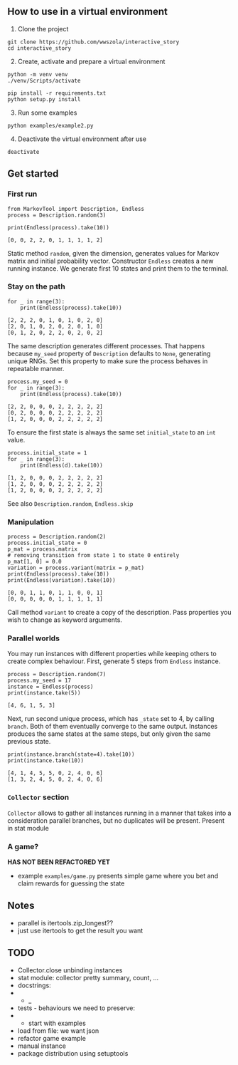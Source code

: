 ## How to use in a virtual environment
1. Clone the project
```
git clone https://github.com/wwszola/interactive_story
cd interactive_story
```
2. Create, activate and prepare a virtual environment
```
python -m venv venv
./venv/Scripts/activate

pip install -r requirements.txt
python setup.py install
```
3. Run some examples
```
python examples/example2.py
```
4. Deactivate the virtual environment after use
```
deactivate
```

## Get started
### First run
```
from MarkovTool import Description, Endless
process = Description.random(3)

print(Endless(process).take(10))
```
```
[0, 0, 2, 2, 0, 1, 1, 1, 1, 2]
```
Static method `random`, given the dimension, generates values for Markov matrix and initial probability vector. Constructor `Endless` creates a new running instance. We generate first 10 states and print them to the terminal.

### Stay on the path
```
for _ in range(3): 
    print(Endless(process).take(10))
```
```
[2, 2, 2, 0, 1, 0, 1, 0, 2, 0]
[2, 0, 1, 0, 2, 0, 2, 0, 1, 0]
[0, 1, 2, 0, 2, 2, 0, 2, 0, 2]
```
The same description generates different processes. That happens because `my_seed` property of `Description` defaults to `None`, generating unique RNGs.
Set this property to make sure the process behaves in repeatable manner.
```
process.my_seed = 0
for _ in range(3): 
    print(Endless(process).take(10))
```
```
[2, 2, 0, 0, 0, 2, 2, 2, 2, 2]
[0, 2, 0, 0, 0, 2, 2, 2, 2, 2]
[1, 2, 0, 0, 0, 2, 2, 2, 2, 2]
```
To ensure the first state is always the same set `initial_state` to an `int` value.
```
process.initial_state = 1
for _ in range(3): 
    print(Endless(d).take(10))
```
```
[1, 2, 0, 0, 0, 2, 2, 2, 2, 2]
[1, 2, 0, 0, 0, 2, 2, 2, 2, 2]
[1, 2, 0, 0, 0, 2, 2, 2, 2, 2]
```
See also `Description.random`, `Endless.skip`

### Manipulation
```
process = Description.random(2)
process.initial_state = 0
p_mat = process.matrix
# removing transition from state 1 to state 0 entirely 
p_mat[1, 0] = 0.0
variation = process.variant(matrix = p_mat)
print(Endless(process).take(10))
print(Endless(variation).take(10))
```
```
[0, 0, 1, 1, 0, 1, 1, 0, 0, 1]
[0, 0, 0, 0, 0, 1, 1, 1, 1, 1]
```
Call method `variant` to create a copy of the description. Pass properties you wish to change as keyword arguments.

### Parallel worlds
You may run instances with different properties while keeping others to create complex behaviour. First, generate 5 steps from `Endless` instance.
```
process = Description.random(7)
process.my_seed = 17
instance = Endless(process)
print(instance.take(5))
```
```
[4, 6, 1, 5, 3]
```
Next, run second unique process, which has `_state` set to 4, by calling `branch`. Both of them eventually converge to the same output. Instances produces the same states at the same steps, but only given the same previous state.
```
print(instance.branch(state=4).take(10))
print(instance.take(10))
```
```
[4, 1, 4, 5, 5, 0, 2, 4, 0, 6]
[1, 3, 2, 4, 5, 0, 2, 4, 0, 6]
```
### `Collector` section
`Collector` allows to gather all instances running in a manner that takes into a consideration parallel branches, but no duplicates will be present. 
Present in stat module

### A game?
__HAS NOT BEEN REFACTORED YET__
- example `examples/game.py` presents simple game where you bet and claim rewards for guessing the state

## Notes
- parallel is itertools.zip_longest??
- just use itertools to get the result you want
## TODO
- Collector.close unbinding instances
- stat module: collector pretty summary, count, ...
- docstrings: 
- - _
- tests - behaviours we need to preserve:
- - start with examples
- load from file: we want json
- refactor game example
- manual instance
- package distribution using setuptools